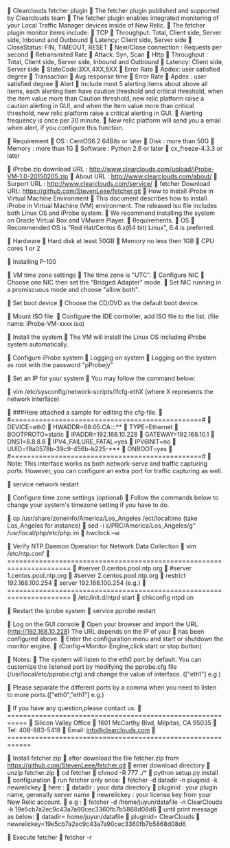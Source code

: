 	Clearclouds fetcher plugin
	The fetcher plugin published and supported by Clearclouds team
	The fetcher plugin enables integrated monitoring of your Local Traffic Manager devices inside of New Relic.
	The fetcher plugin monitor items include:
	TCP
	Throughput: Total, Client side, Server side, Inbound and Outbound
	Latency: Client side, Server side
	CloseStatus: FIN, TIMEOUT, RESET
	New/Close connection : Requests per second
	Retransmited Rate
	Attack: Syn, Scan
	Http
	Throughput : Total, Client side, Server side, Inbound and Outbound
	Latency: Client side, Server side
	StateCode:3XX,4XX,5XX
	Error Rate
	Apdex: user satisfied degree
	Transaction
	Avg response time
	Error Rate
	Apdex : user satisfied degree
	Alert
	Include most 5 alerting items about above all items, each alerting item have caution threshold and critical threshold, when the item value more than Caution threshold, new relic platform raise a caution alerting in GUI, and when the item value more than critical threshold, new relic platform raise a critical alerting in GUI.
	Alerting frequency is once per 30 minute.
	New relic platform will send you a email when alert, if you configure this function.


	Requirement
	OS : CentOS6.2 64Bits or later
	Disk : more than 50G
	Memory : more than 1G
	Software : Python 2.6 or later
	cx_freeze-4.3.3 or later

	iProbe.zip download URL : http://www.clearclouds.com/upload/iProbe-VM-1.0-20150205.zip
	About URL : http://www.clearclouds.com/about/
	Surport URL : http://www.clearclouds.com/service/
	fetcher Download  URL:  https://github.com/StevenLeee/fetcher.git
	How to Install iProbe in Virtual Machine Environment
	This document describes how to install iProbe in Virtual Machine (VM) environment. The released iso file includes both Linux OS and iProbe system.
	We recommend installing the system on Oracle Virtual Box and VMware Player.
	Requirements.
	OS
	Recommended OS is "Red Hat/Centos 6.x(64 bit) Linux", 6.4 is preferred.

	Hardware
	Hard disk        at least 50GB
	Memory           no less then 1GB
	CPU cores        1 or 2


	Installing P-100

	VM time zone settings
	The time zone is "UTC".
	Configure NIC
	Choose one NIC then set the "Bridged Adapter" mode.
	Set NIC running in a promiscuous mode and choose "allow both".

	Set boot device
	Choose the CD/DVD as the default boot device.

	Mount ISO file.
	Configure the IDE controller, add ISO file to the list. (file name: iProbe-VM-xxxx.iso)

	Install the system
	The VM will install the Linux OS including iProbe system automatically.


	Configure iProbe system
	Logging on system
	Logging on the system as root with the password "pProbejy"

	Set an IP for your system
	You may follow the command below:

	vim /etc/sysconfig/network-scripts/ifcfg-ethX  (where X represents the network interface)

	###Here attached a sample for editing the cfg-file.
	#================================================#
	DEVICE=eth0
	HWADDR=68:05:CA:**:**:**
	TYPE=Ethernet
	BOOTPROTO=static
	IPADDR=192.168.10.228
	GATEWAY=192.168.10.1
	DNS1=8.8.8.8
	IPV4_FAILURE_FATAL=yes
	IPV6INIT=no
	UUID=f9a0578b-39c9-456b-b225-***
	ONBOOT=yes
	#================================================#
	Note: This interface works as both network-serve and traffic capturing ports. However, you can configure an extra port for traffic capturing as well.

	service network restart

	Configure time zone settings (optional)
	Follow the commands below to change your system's timezone setting if you have to do.

	cp /usr/share/zoneinfo/America/Los_Angeles /ect/localtime (take Los_Angeles for instance)
	sed -i s/PRC/America\/Los_Angeles/g” /usr/local/php/etc/php.ini
	hwclock –w

	Verify NTP Daemon Operation for Network Data Collection
	vim /etc/ntp.conf
	======================================================================
	#server 0.centos.pool.ntp.org
	#server 1.centos.pool.ntp.org
	#server 2.centos.pool.ntp.org
	restrict  192.168.100.254
	server 192.168.100.254     (e.g.)
	======================================================================
	/etc/init.d/ntpd start
	chkconfig ntpd on

	Restart the iprobe system
	service pprobe restart


	Log on the GUI console
	Open your browser and import the URL.(http://192.168.10.228) The URL depends on the IP of your
	has been configured above.
	Enter the configuration menu and start or shutdown the monitor engine.
	(Config->Monitor Engine,click start or stop button)

	Notes:
	The system will listen to the eth0 port by default. You can customize the listened port by modifying the pprobe.cfg file (/usr/local/etc/pprobe.cfg) and change the value of interface. (["eth1"] e.g.)

	Please separate the different ports by a comma when you need to listen to more ports.(["eth0","eth1"] e.g.)

	If you have any question,please contact us.
	===========================================================
	Silicon Valley Office
	1601 McCarthy Blvd, Milpitas, CA 95035
	Tel: 408-883-5418
	Email: info@clearclouds.com
	============================================================

	Install fetcher.zip
	after download the file fetcher.zip from https://github.com/StevenLeee/fetcher.git
	enter download directory
	unzip  fetcher.zip
	cd fetcher
	chmod -R 777  ./*
	python setup.py install
	configuration
	run fetcher only once:
	fetcher  -d datadir  -n pluginid  -k newrelickey
	here :
	datadir  :  your data directory
	pluginid  :  your plugin name, generally server name
	newrelickey  :  your license key from your New Relic account.
	e.g :
	fetcher -d /home/juyun/datafile  -n ClearClouds -k 19e5cb7a2ec9c43a7a90cec3360fb7b5868d08d6
	until print message as below:
	datadir= home/juyun/datafile
	pluginid= ClearClouds
	newrelickey=19e5cb7a2ec9c43a7a90cec3360fb7b5868d08d6

	Execute fetcher
	fetcher -r

